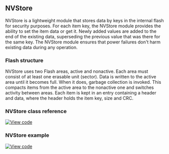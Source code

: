 ## NVStore

NVStore is a lightweight module that stores data by keys in the internal flash for security purposes. For each item key, the NVStore module provides the ability to set the item data or get it. Newly added values are added to the end of the existing data, superseding the previous value that was there for the same key. The NVStore module ensures that power failures don't harm existing data during any operation.

### Flash structure

NVStore uses two Flash areas, active and nonactive. Each area must consist of at least one erasable unit (sector). Data is written to the active area until it becomes full. When it does, garbage collection is invoked. This compacts items from the active area to the nonactive one and switches activity between areas. Each item is kept in an entry containing a header and data, where the header holds the item key, size and CRC.

### NVStore class reference

[![View code](https://www.mbed.com/embed/?type=library)](http://os-doc-builder.test.mbed.com/docs/v5.7/mbed-os-api-doxy/class_little_file_system.html)

### NVStore example

[![View code](https://www.mbed.com/embed/?url=http://os.mbed.com/teams/mbed-os-examples/code/mbed-os-example-nvstore)](https://os.mbed.com/teams/mbed-os-examples/code/mbed-os-example-nvstore/file/0a3e19b12855/main.cpp/)
